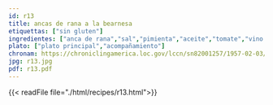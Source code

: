 ```yaml
---
id: r13
title: ancas de rana a la bearnesa
etiquettas: ["sin gluten"]
ingredientes: ["anca de rana","sal","pimienta","aceite","tomate","vino blanco","limón"]
plato: ["plato principal","acompañamiento"]
chronam: https://chroniclingamerica.loc.gov/lccn/sn82001257/1957-02-03/ed-1/seq-5/
jpg: r13.jpg
pdf: r13.pdf
---
```


{{< readFile file="./html/recipes/r13.html">}}